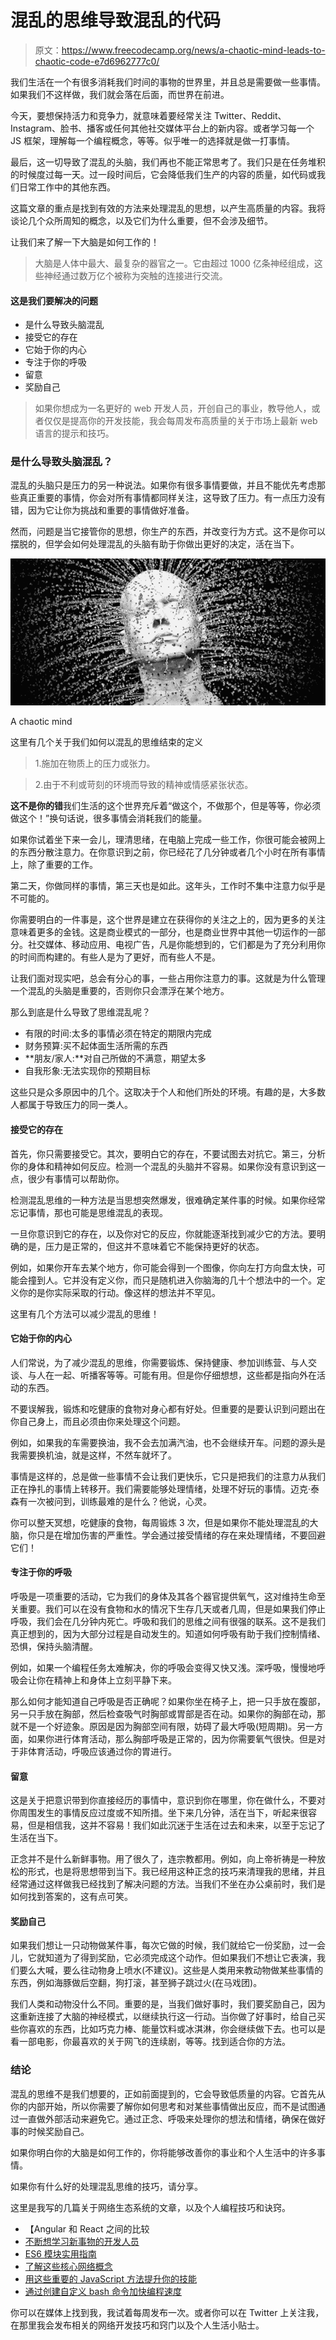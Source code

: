 # 混乱的思维导致混乱的代码

> 原文：<https://www.freecodecamp.org/news/a-chaotic-mind-leads-to-chaotic-code-e7d6962777c0/>

我们生活在一个有很多消耗我们时间的事物的世界里，并且总是需要做一些事情。如果我们不这样做，我们就会落在后面，而世界在前进。

今天，要想保持活力和竞争力，就意味着要经常关注 Twitter、Reddit、Instagram、脸书、播客或任何其他社交媒体平台上的新内容。或者学习每一个 JS 框架，理解每一个编程概念，等等。似乎唯一的选择就是做一打事情。

最后，这一切导致了混乱的头脑，我们再也不能正常思考了。我们只是在任务堆积的时候度过每一天。过一段时间后，它会降低我们生产的内容的质量，如代码或我们日常工作中的其他东西。

这篇文章的重点是找到有效的方法来处理混乱的思想，以产生高质量的内容。我将谈论几个众所周知的概念，以及它们为什么重要，但不会涉及细节。

让我们来了解一下大脑是如何工作的！

> 大脑是人体中最大、最复杂的器官之一。它由超过 1000 亿条神经组成，这些神经通过数万亿个被称为突触的连接进行交流。

#### 这是我们要解决的问题

*   是什么导致头脑混乱
*   接受它的存在
*   它始于你的内心
*   专注于你的呼吸
*   留意
*   奖励自己

> 如果你想成为一名更好的 web 开发人员，开创自己的事业，教导他人，或者仅仅是提高你的开发技能，我会每周发布高质量的关于市场上最新 web 语言的提示和技巧。

### 是什么导致头脑混乱？

混乱的头脑只是压力的另一种说法。如果你有很多事情要做，并且不能优先考虑那些真正重要的事情，你会对所有事情都同样关注，这导致了压力。有一点压力没有错，因为它让你为挑战和重要的事情做好准备。

然而，问题是当它接管你的思想，你生产的东西，并改变行为方式。这不是你可以摆脱的，但学会如何处理混乱的头脑有助于你做出更好的决定，活在当下。

![I2E9PbPgRUTpMazxD2gVwLFpfvMCWN0hzM-L](img/a60ff5aeb5e4d205fafb7f40c47d0f47.png)

A chaotic mind

这里有几个关于我们如何以混乱的思维结束的定义

> 1.施加在物质上的压力或张力。

> 2.由于不利或苛刻的环境而导致的精神或情感紧张状态。

**这不是你的错**我们生活的这个世界充斥着“做这个，不做那个，但是等等，你必须做这个！”换句话说，很多事情会消耗我们的能量。

如果你试着坐下来一会儿，理清思绪，在电脑上完成一些工作，你很可能会被网上的东西分散注意力。在你意识到之前，你已经花了几分钟或者几个小时在所有事情上，除了重要的工作。

第二天，你做同样的事情，第三天也是如此。这年头，工作时不集中注意力似乎是不可能的。

你需要明白的一件事是，这个世界是建立在获得你的关注之上的，因为更多的关注意味着更多的金钱。这是商业模式的一部分，也是商业世界中其他一切运作的一部分。社交媒体、移动应用、电视广告，凡是你能想到的，它们都是为了充分利用你的时间而构建的。有些人是为了更好，而有些人不是。

让我们面对现实吧，总会有分心的事，一些占用你注意力的事。这就是为什么管理一个混乱的头脑是重要的，否则你只会漂浮在某个地方。

那么到底是什么导致了思维混乱呢？

*   有限的时间:太多的事情必须在特定的期限内完成
*   财务预算:买不起体面生活所需的东西
*   **朋友/家人:**对自己所做的不满意，期望太多
*   自我形象:无法实现你的预期目标

这些只是众多原因中的几个。这取决于个人和他们所处的环境。有趣的是，大多数人都属于导致压力的同一类人。

#### 接受它的存在

首先，你只需要接受它。其次，要明白它的存在，不要试图去对抗它。第三，分析你的身体和精神如何反应。检测一个混乱的头脑并不容易。如果你没有意识到这一点，很少有事情可以帮助你。

检测混乱思维的一种方法是当思想突然爆发，很难确定某件事的时候。如果你经常忘记事情，那也可能是思维混乱的表现。

一旦你意识到它的存在，以及你对它的反应，你就能逐渐找到减少它的方法。要明确的是，压力是正常的，但这并不意味着它不能保持更好的状态。

例如，如果你开车去某个地方，你可能会得到一个图像，你向左打方向盘太快，可能会撞到人。它并没有定义你，而只是随机进入你脑海的几十个想法中的一个。定义你的是你实际采取的行动。像这样的想法并不罕见。

这里有几个方法可以减少混乱的思维！

#### 它始于你的内心

人们常说，为了减少混乱的思维，你需要锻炼、保持健康、参加训练营、与人交谈、与人在一起、听播客等等。可能有用。但是你仔细想想，这些都是指向外在活动的东西。

不要误解我，锻炼和吃健康的食物对身心都有好处。但重要的是要认识到问题出在你自己身上，而且必须由你来处理这个问题。

例如，如果我的车需要换油，我不会去加满汽油，也不会继续开车。问题的源头是我需要换机油，就是这样，不然车就坏了。

事情是这样的，总是做一些事情不会让我们更快乐，它只是把我们的注意力从我们正在挣扎的事情上转移开。我们需要能够处理情绪，处理不好玩的事情。迈克·泰森有一次被问到，训练最难的是什么？他说，心灵。

你可以整天冥想，吃健康的食物，每周锻炼 3 次，但是如果你不能处理混乱的大脑，你只是在增加伤害的严重性。学会通过接受情绪的存在来处理情绪，不要回避它们！

#### 专注于你的呼吸

呼吸是一项重要的活动，它为我们的身体及其各个器官提供氧气，这对维持生命至关重要。我们可以在没有食物和水的情况下生存几天或者几周，但是如果我们停止呼吸，我们会在几分钟内死亡。呼吸和我们的思维之间有很强的联系。这不是我们真正想到的，因为大部分过程是自动发生的。知道如何呼吸有助于我们控制情绪、恐惧，保持头脑清醒。

例如，如果一个编程任务太难解决，你的呼吸会变得又快又浅。深呼吸，慢慢地呼吸会让你在精神上和身体上立刻平静下来。

那么如何才能知道自己呼吸是否正确呢？如果你坐在椅子上，把一只手放在腹部，另一只手放在胸部，然后检查吸气时胸部或胃部是否在动。如果你的胸部在动，那就不是一个好迹象。原因是因为胸部空间有限，妨碍了最大呼吸(短周期)。另一方面，如果你进行体育活动，那么胸部呼吸是正常的，因为你需要氧气很快。但是对于非体育活动，呼吸应该通过你的胃进行。

#### 留意

这是关于把意识带到你直接经历的事情中，意识到你在哪里，你在做什么，不要对你周围发生的事情反应过度或不知所措。坐下来几分钟，活在当下，听起来很容易，但是相信我，这并不容易！我们如此沉迷于生活在过去和未来，以至于忘记了生活在当下。

正念并不是什么新鲜事物。用了很久了，连宗教都用。例如，向上帝祈祷是一种放松的形式，也是将思想带到当下。我已经用这种正念的技巧来清理我的思绪，并且经常通过这样做我已经找到了解决问题的方法。当我们不坐在办公桌前时，我们是如何找到答案的，这有点可笑。

#### 奖励自己

如果我们想让一只动物做某件事，每次它做的时候，我们就给它一份奖励，过一会儿，它就知道为了得到奖励，它必须完成这个动作。但如果我们不想让它表演，我们要么大喊，要么往动物身上喷水(不建议)。这些是人类用来教动物做某些事情的东西，例如海豚做后空翻，狗打滚，甚至狮子跳过火(在马戏团)。

我们人类和动物没什么不同。重要的是，当我们做好事时，我们要奖励自己，因为这重新连接了大脑的神经模式，以继续执行这一行动。当你做了好事时，给自己买些你喜欢的东西，比如巧克力棒、能量饮料或冰淇淋，你会继续做下去。也可以是看一部电影，你最喜欢的关于网飞的连续剧，等等。找到适合你的方法。

### 结论

混乱的思维不是我们想要的，正如前面提到的，它会导致低质量的内容。它首先从你的内部开始，所以你需要了解你如何思考和对某些事情做出反应，而不是试图通过一直做外部活动来避免它。通过正念、呼吸来处理你的想法和情绪，确保在做好事的时候奖励自己。

如果你明白你的大脑是如何工作的，你将能够改善你的事业和个人生活中的许多事情。

如果你有什么好的处理混乱思维的技巧，请分享。

这里是我写的几篇关于网络生态系统的文章，以及个人编程技巧和诀窍。

*   【Angular 和 React 之间的比较
*   [不断想学习新事物的开发人员](https://codeburst.io/developers-that-constantly-want-to-learn-new-things-heres-a-tip-7a16e42302e4)
*   [ES6 模块实用指南](https://medium.freecodecamp.org/how-to-use-es6-modules-and-why-theyre-important-a9b20b480773)
*   [了解这些核心网络概念](https://medium.freecodecamp.org/learn-these-core-javascript-concepts-in-just-a-few-minutes-f7a16f42c1b0?gi=6274e9c4d599)
*   [用这些重要的 JavaScript 方法提升你的技能](https://medium.freecodecamp.org/7-javascript-methods-that-will-boost-your-skills-in-less-than-8-minutes-4cc4c3dca03f)
*   [通过创建自定义 bash 命令加快编程速度](https://codeburst.io/learn-how-to-create-custom-bash-commands-in-less-than-4-minutes-6d4ceadd9590)

你可以在媒体上找到我，我试着每周发布一次。或者你可以在 Twitter 上关注我，在那里我会发布相关的网络开发技巧和窍门以及个人生活小贴士。